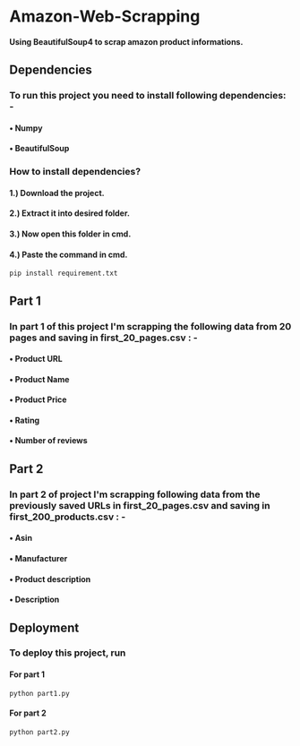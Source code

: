 
# Amazon-Web-Scrapping
#### Using BeautifulSoup4 to scrap amazon product informations.




## Dependencies
### To run this project you need to install following dependencies: -

#### • Numpy
#### • BeautifulSoup

### How to install dependencies?

#### 1.) Download the project.
#### 2.) Extract it into desired folder.
#### 3.) Now open this folder in cmd.
#### 4.) Paste the command in cmd.

```
pip install requirement.txt
````

## Part 1
### In part 1 of this project I'm scrapping the following data from 20 pages and saving in first_20_pages.csv : -
#### • Product URL
#### • Product Name
#### • Product Price
#### • Rating
#### • Number of reviews
## Part 2
### In part 2 of project I'm scrapping following data from the previously saved URLs in first_20_pages.csv and saving in first_200_products.csv : -

#### • Asin
#### • Manufacturer
#### • Product description
#### • Description
## Deployment

### To deploy this project, run

#### For part 1
```
python part1.py
```

#### For part 2
```
python part2.py
```

